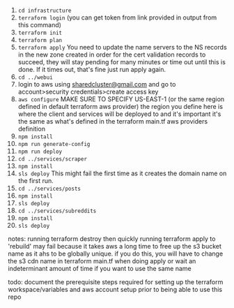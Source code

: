 1. `cd infrastructure`
2. `terraform login` (you can get token from link provided in output from this command)
3. `terraform init`
4. `terraform plan`
5. `terraform apply` You need to update the name servers to the NS records in the new zone created in order for the cert validation records to succeed, they will stay pending for many minutes or time out until this is done. If it times out, that's fine just run apply again.
6. `cd ../webui`
7. login to aws using sharedcluster@gmail.com and go to account>security credentials>create access key
8. `aws configure` MAKE SURE TO SPECIFY US-EAST-1 (or the same region defined in default terraform aws provider) the region you define here is where the client and services will be deployed to and it's important it's the same as what's defined in the terraform main.tf aws providers definition
9. `npm install`
10. `npm run generate-config`
11. `npm run deploy`
12. `cd ../services/scraper`
13. `npm install`
14. `sls deploy` This might fail the first time as it creates the domain name on the first run.
15. `cd ../services/posts`
16. `npm install`
17. `sls deploy`
18. `cd ../services/subreddits`
19. `npm install`
20. `sls deploy`

notes:
running terraform destroy then quickly running terraform apply to 'rebuild' may fail because it takes aws a long time to free up the s3 bucket name as it ahs to be globally unique. if you do this, you will have to change the s3 cdn name in terraform main.tf when doing apply or wait an indeterminant amount of time if you want to use the same name

todo:
document the prerequisite steps required for setting up the terraform workspace/variables and aws account setup prior to being able to use this repo
